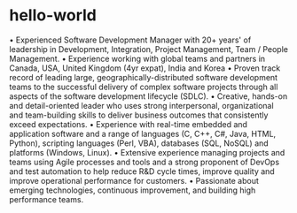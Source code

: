 # hello-world


•	Experienced Software Development Manager with 20+ years' of leadership in Development, Integration, Project Management, Team / People Management.
•	Experience working with global teams and partners in Canada, USA, United Kingdom (4yr expat), India and Korea 
•	Proven track record of leading large, geographically-distributed software development teams to the successful delivery of complex software projects through all aspects of the software development lifecycle (SDLC).
•	Creative, hands-on and detail-oriented leader who uses strong interpersonal, organizational and team-building skills to deliver business outcomes that consistently exceed expectations.
•	Experience with real-time embedded and application software and a range of languages (C, C++, C#, Java, HTML, Python), scripting languages (Perl, VBA), databases (SQL, NoSQL) and platforms (Windows, Linux).
•	Extensive experience managing projects and teams using Agile processes and tools and a strong proponent of DevOps and test automation to help reduce R&D cycle times, improve quality and improve operational performance for customers.
•	Passionate about emerging technologies, continuous improvement, and building high performance teams.

